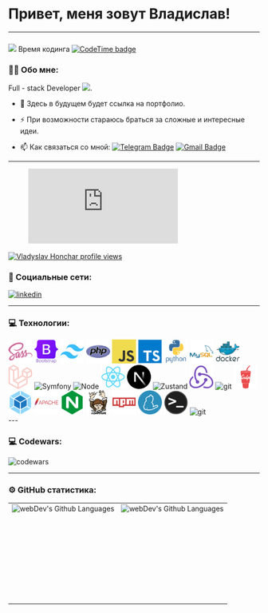 # Привет, меня зовут Владислав!

---

###
<img src="https://media.giphy.com/media/WUlplcMpOCEmTGBtBW/giphy.gif" width="30px"> Время кодинга [![CodeTime badge](https://img.shields.io/endpoint?style=social&url=https%3A%2F%2Fapi.codetime.dev%2Fshield%3Fid%3D21364%26project%3D%26in%3D0)](https://codetime.dev)

### :man_technologist: Обо мне:

Full - stack Developer <img src="https://media.giphy.com/media/WUlplcMpOCEmTGBtBW/giphy.gif" width="30px">.


- :telescope: Здесь в будущем будет ссылка на портфолио.

- :zap: При возможности стараюсь браться за сложные и интересные идеи.

- :mailbox: Как связаться со
  мной: [![Telegram Badge](https://img.shields.io/badge/-ГончарВладислав-blue?style=flat&logo=Telegram&logoColor=white)](https://t.me/vlad_wo_rk) [![Gmail Badge](https://img.shields.io/badge/-Gmail-red?style=flat&logo=Gmail&logoColor=white)](mailto:vladyslav.honchar1990@gmail.com)

---
<figure><embed src="https://wakatime.com/share/@018af444-e49a-4402-8075-78608aabb723/4af55f20-5be9-4c08-a4e2-670231fd95fd.svg"></embed></figure>


[![Vladyslav Honchar profile views](https://u8views.com/api/v1/github/profiles/123368743/views/day-week-month-total-count.svg)](https://u8views.com/github/Tienam123)

### 🤝 Социальные сети:

  <div id="badges">
    <a href="www.linkedin.com/in/владислав-гончар-62157b2b3" target="_blank">
      <img src="https://cdn-icons-png.flaticon.com/512/2504/2504799.png" width="40" height="40" alt="linkedin" />
    </a>
    <!-- <a href="https://t.me/vlad_wo_rk" target="_blank">
      <img src="https://cdn-icons-png.flaticon.com/512/2111/2111646.png" width="40" height="40" alt="telegram group" />
    </a>
    <a href="https://www.youtube.com" target="_blank">
      <img src="https://cdn-icons-png.flaticon.com/512/3670/3670147.png" width="40" height="40" alt="Youtube"/>
    </a> -->
  </div>

---
### 💻 Технологии:  
<div>
<img src="https://raw.githubusercontent.com/github/explore/80688e429a7d4ef2fca1e82350fe8e3517d3494d/topics/sass/sass.png" alt="SASS" width="48" height="48" />
<img src="https://github.com/devicons/devicon/blob/master/icons/bootstrap/bootstrap-original-wordmark.svg" alt="Bootstrap" width="48" height="48" />
<img src="https://github.com/devicons/devicon/blob/master/icons/tailwindcss/tailwindcss-original.svg" alt="swagger" width="48" height="48" />

<img src="https://github.com/devicons/devicon/blob/master/icons/php/php-original.svg" alt="PHP" width="48" height="48" />
<img src="https://raw.githubusercontent.com/github/explore/80688e429a7d4ef2fca1e82350fe8e3517d3494d/topics/javascript/javascript.png" alt="JS" width="48" height="48" />
<img src="https://github.com/devicons/devicon/blob/master/icons/typescript/typescript-original.svg" alt="Typescript" width="48" height="48" />
<img src="https://github.com/devicons/devicon/blob/master/icons/python/python-original-wordmark.svg" alt="Python" width="48" height="48" />



<img src="https://github.com/devicons/devicon/blob/master/icons/mysql/mysql-original-wordmark.svg" alt="MYSQL" width="48" height="48" />
<img src="https://github.com/devicons/devicon/blob/master/icons/docker/docker-original-wordmark.svg" alt="Docker" width="48" height="48" />


<img src="https://github.com/devicons/devicon/blob/master/icons/laravel/laravel-line.svg" alt="Laravel" width="48" height="48" />
<img src="https://cdn.jsdelivr.net/gh/devicons/devicon@latest/icons/symfony/symfony-original.svg" alt="Symfony" width="48" height="48" />
<img src="https://cdn.jsdelivr.net/gh/devicons/devicon@latest/icons/nodejs/nodejs-original.svg" alt="Node" width="48" height="48" />
<img src="https://github.com/devicons/devicon/blob/master/icons/react/react-original.svg" alt="React" width="48" height="48" />
<img src="https://github.com/devicons/devicon/blob/master/icons/nextjs/nextjs-original.svg" alt="Next" width="48" height="48" />


<img src="https://user-images.githubusercontent.com/958486/218346783-72be5ae3-b953-4dd7-b239-788a882fdad6.svg" alt="Zustand" width="48" height="48" />
<img src="https://github.com/devicons/devicon/blob/master/icons/redux/redux-original.svg" alt="Redux" width="48" height="48" />


<img src="https://seeklogo.com/images/R/react-query-logo-1340EA4CE9-seeklogo.com.png" alt="git" width="48" height="48" />

<img src="https://raw.githubusercontent.com/devicons/devicon/1119b9f84c0290e0f0b38982099a2bd027a48bf1/icons/gulp/gulp-plain.svg" alt="GULP" width="48" height="48" />
<img src="https://raw.githubusercontent.com/devicons/devicon/1119b9f84c0290e0f0b38982099a2bd027a48bf1/icons/webpack/webpack-original.svg" alt="Webpack" width="48" height="48" />


<img src="https://github.com/devicons/devicon/blob/master/icons/apache/apache-original-wordmark.svg" alt="apache" width="48" height="48" />
<img src="https://github.com/devicons/devicon/blob/master/icons/nginx/nginx-original.svg" alt="nginx" width="48" height="48" />
<img src="https://github.com/devicons/devicon/blob/master/icons/composer/composer-original.svg" alt="Composer" width="48" height="48" />
<img src="https://github.com/devicons/devicon/blob/master/icons/npm/npm-original-wordmark.svg" alt="npm" width="48" height="48" />
<img src="https://github.com/devicons/devicon/blob/master/icons/yarn/yarn-original.svg" alt="yarn" width="48" height="48" />  
<img src="https://raw.githubusercontent.com/github/explore/80688e429a7d4ef2fca1e82350fe8e3517d3494d/topics/terminal/terminal.png" alt="Terminal" width="48" height="48" />
<img src="https://cdn.jsdelivr.net/gh/devicons/devicon/icons/git/git-original.svg" alt="git" width="48" height="48" />
</div>
---

### 💻 Codewars:

![codewars](https://www.codewars.com/users/Tienam123/badges/large)

---

### ⚙️ GitHub статистика:

<table>
  <tr>
    <td>
      <img height="195px" align="left" alt="webDev's Github Languages" src="https://github-readme-stats-sigma-five.vercel.app/api/top-langs/?username=Tienam123&layout=compact&theme=vision-friendly-dark" />
    </td>
    <td>
      <img height="195px" align="left" alt="webDev's Github Languages" src="https://github-readme-stats.vercel.app/api?username=Tienam123&show_icons=true&theme=vision-friendly-dark" />
    </td>
  </tr>
</table>

